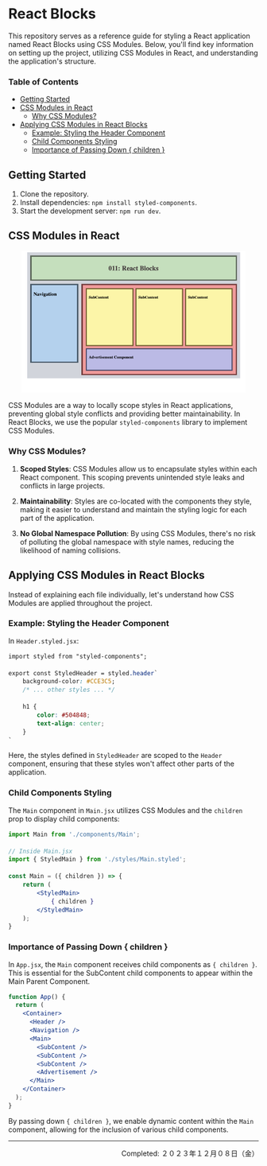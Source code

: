 # React Blocks

This repository serves as a reference guide for styling a React application named React Blocks using CSS Modules. Below, you'll find key information on setting up the project, utilizing CSS Modules in React, and understanding the application's structure.

### Table of Contents

- [Getting Started](#getting-started)
- [CSS Modules in React](#css-modules-in-react)
    - [Why CSS Modules?](#why-css-modules)
- [Applying CSS Modules in React Blocks](#applying-css-modules-in-react-blocks)
    - [Example: Styling the Header Component](#example-styling-the-header-component)
    - [Child Components Styling](#child-components-styling)
    - [Importance of Passing Down { children }](#importance-of-passing-down-children)


## Getting Started

1. Clone the repository.
2. Install dependencies: `npm install styled-components`.
3. Start the development server: `npm run dev`.

## CSS Modules in React

<div align="center">
<img src="./readme-assets/react-blocks.png" width="450px" height="auto">
</div>

CSS Modules are a way to locally scope styles in React applications, preventing global style conflicts and providing better maintainability. In React Blocks, we use the popular `styled-components` library to implement CSS Modules.

### Why CSS Modules?

1. **Scoped Styles**: CSS Modules allow us to encapsulate styles within each React component. This scoping prevents unintended style leaks and conflicts in large projects.

2. **Maintainability**: Styles are co-located with the components they style, making it easier to understand and maintain the styling logic for each part of the application.

3. **No Global Namespace Pollution**: By using CSS Modules, there's no risk of polluting the global namespace with style names, reducing the likelihood of naming collisions.

## Applying CSS Modules in React Blocks

Instead of explaining each file individually, let's understand how CSS Modules are applied throughout the project.

### Example: Styling the Header Component

In `Header.styled.jsx`:

```css
import styled from "styled-components";

export const StyledHeader = styled.header`
    background-color: #CCE3C5;
    /* ... other styles ... */
    
    h1 {
        color: #504848;
        text-align: center;
    }
`
```

Here, the styles defined in `StyledHeader` are scoped to the `Header` component, ensuring that these styles won't affect other parts of the application.

### Child Components Styling

The `Main` component in `Main.jsx` utilizes CSS Modules and the `children` prop to display child components:

```jsx
import Main from './components/Main';

// Inside Main.jsx
import { StyledMain } from './styles/Main.styled';

const Main = ({ children }) => {
    return (
        <StyledMain>
            { children }
        </StyledMain>
    );
}
```

### Importance of Passing Down { children }

In `App.jsx`, the `Main` component receives child components as `{ children }`. This is essential for the SubContent child components to appear within the Main Parent Component.

```jsx
function App() {
  return (
    <Container>
      <Header />
      <Navigation />
      <Main>
        <SubContent />
        <SubContent />
        <SubContent />
        <Advertisement />
      </Main>
    </Container>
  );
}
```

By passing down `{ children }`, we enable dynamic content within the `Main` component, allowing for the inclusion of various child components.


---
<p align="right">Completed: ２０２３年１２月０８日（金）</p>